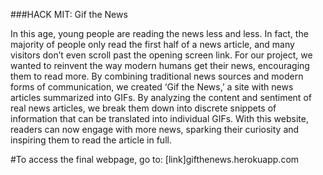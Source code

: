 ###HACK MIT: Gif the News

In this age, young people are reading the news less and less. In fact, the majority of people only read the first half of a news article, and many visitors don’t even scroll past the opening screen link. For our project, we wanted to reinvent the way modern humans get their news, encouraging them to read more. By combining traditional news sources and modern forms of communication, we created ‘Gif the News,’ a site with news articles summarized into GIFs. By analyzing the content and sentiment of real news articles, we break them down into discrete snippets of information that can be translated into individual GIFs. With this website, readers can now engage with more news, sparking their curiosity and inspiring them to read the article in full.

#To access the final webpage, go to:
[link]gifthenews.herokuapp.com
